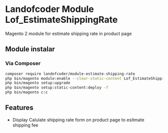 # Landofcoder Module Lof_EstimateShippingRate
Magento 2 module for estimate shipping rate in product page
## Module instalar
### Via Composer

```sh
composer require landofcoder/module-estimate-shipping-rate
php bin/magento module:enable --clear-static-content Lof_EstimateShippingRate
php bin/magento setup:upgrade
php bin/magento setup:static-content:deploy -f
php bin/magento c:c
```
## Features
* Display Calulate shipping rate form on product page to esitmate shipping fee